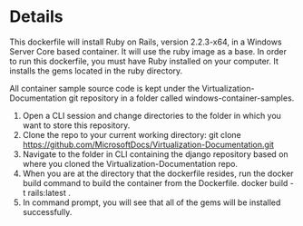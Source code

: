 # Details 

This dockerfile will install Ruby on Rails, version 2.2.3-x64, in a Windows Server Core based container. It will use the ruby image as a base. In order to run this dockerfile, you must have Ruby installed on your computer. It installs the gems located in the ruby directory. 

All container sample source code is kept under the Virtualization-Documentation git repository in a folder called windows-container-samples.
1. Open a CLI session and change directories to the folder in which you want to store this repository. 
2. Clone the repo to your current working directory:
    git clone https://github.com/MicrosoftDocs/Virtualization-Documentation.git
3. Navigate to the folder in CLI containing the django repository based on where you cloned the Virtualization-Documentation repo.
4. When you are at the directory that the dockerfile resides, run the docker build command to build the container from the Dockerfile.
    docker build -t rails:latest .
5. In command prompt, you will see that all of the gems will be installed successfully.